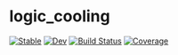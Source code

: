 # logic_cooling

[![Stable](https://img.shields.io/badge/docs-stable-blue.svg)](https://Rose_max111.github.io/logic_cooling.jl/stable/)
[![Dev](https://img.shields.io/badge/docs-dev-blue.svg)](https://Rose_max111.github.io/logic_cooling.jl/dev/)
[![Build Status](https://github.com/Rose_max111/logic_cooling.jl/actions/workflows/CI.yml/badge.svg?branch=main)](https://github.com/Rose_max111/logic_cooling.jl/actions/workflows/CI.yml?query=branch%3Amain)
[![Coverage](https://codecov.io/gh/Rose_max111/logic_cooling.jl/branch/main/graph/badge.svg)](https://codecov.io/gh/Rose_max111/logic_cooling.jl)
